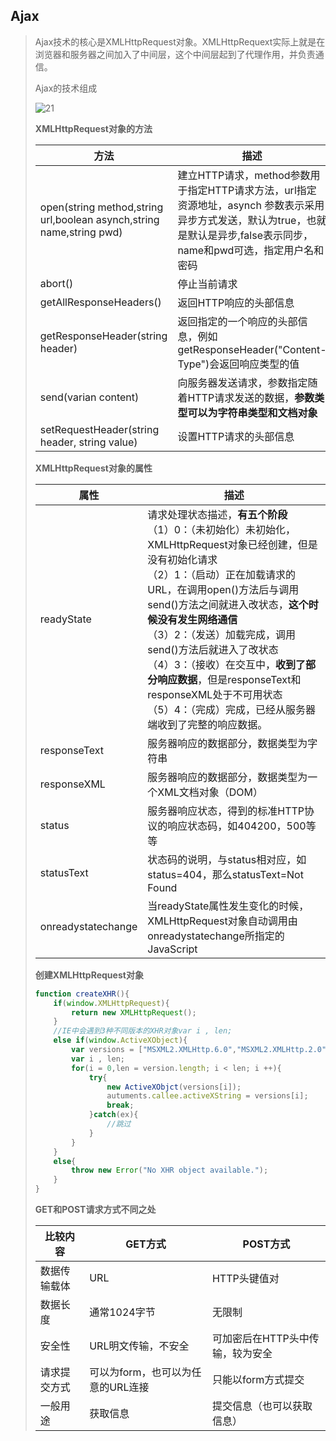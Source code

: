 ## Ajax

> Ajax技术的核心是XMLHttpRequest对象。XMLHttpRequext实际上就是在浏览器和服务器之间加入了中间层，这个中间层起到了代理作用，并负责通信。
>
> Ajax的技术组成
>
> ![21](https://github.com/LQ55/notes/blob/master/%E4%BB%93%E5%BA%93%E5%9B%BE%E5%BA%93/21.png)
>
> **XMLHttpRequest对象的方法**
>
> | 方法                                                         | 描述                                                         |
> | ------------------------------------------------------------ | ------------------------------------------------------------ |
> | open(string method,string url,boolean asynch,string name,string pwd) | 建立HTTP请求，method参数用于指定HTTP请求方法，url指定资源地址，asynch 参数表示采用异步方式发送，默认为true，也就是默认是异步,false表示同步，name和pwd可选，指定用户名和密码 |
> | abort()                                                      | 停止当前请求                                                 |
> | getAllResponseHeaders()                                      | 返回HTTP响应的头部信息                                       |
> | getResponseHeader(string header)                             | 返回指定的一个响应的头部信息，例如getResponseHeader("Content-Type")会返回响应类型的值 |
> | send(varian content)                                         | 向服务器发送请求，参数指定随着HTTP请求发送的数据，**参数类型可以为字符串类型和文档对象** |
> | setRequestHeader(string header, string value)                | 设置HTTP请求的头部信息                                       |
>
> **XMLHttpRequest对象的属性**
>
> | 属性               | 描述                                                         |
> | ------------------ | ------------------------------------------------------------ |
> | readyState         | 请求处理状态描述，**有五个阶段**<br />（1）0：（未初始化）未初始化，XMLHttpRequest对象已经创建，但是没有初始化请求<br />（2）1：（启动）正在加载请求的URL，在调用open()方法后与调用send()方法之间就进入改状态，**这个时候没有发生网络通信**<br />（3）2：（发送）加载完成，调用send()方法后就进入了改状态<br />（4）3：（接收）在交互中，**收到了部分响应数据**，但是responseText和responseXML处于不可用状态<br />（5）4：（完成）完成，已经从服务器端收到了完整的响应数据。 |
> | responseText       | 服务器响应的数据部分，数据类型为字符串                       |
> | responseXML        | 服务器响应的数据部分，数据类型为一个XML文档对象（DOM）       |
> | status             | 服务器响应状态，得到的标准HTTP协议的响应状态码，如404200，500等等 |
> | statusText         | 状态码的说明，与status相对应，如status=404，那么statusText=Not Found |
> | onreadystatechange | 当readyState属性发生变化的时候，XMLHttpRequest对象自动调用由onreadystatechange所指定的JavaScript |
>
> **创建XMLHttpRequest对象**
>
> ```javascript
> function createXHR(){
>     if(window.XMLHttpRequest){
>         return new XMLHttpRequest();
>     }
>     //IE中会遇到3种不同版本的XHR对象var i , len;
>     else if(window.ActiveXObject){
>         var versions = ["MSXML2.XMLHttp.6.0","MSXML2.XMLHttp.2.0","MSXML2.XMLHttp"];
>         var i , len;
>         for(i = 0,len = version.length; i < len; i ++){
>             try{
>                 new ActiveXObjct(versions[i]);
>                 autuments.callee.activeXString = versions[i];
>                 break;
>             }catch(ex){
>                 //跳过
>             }
>         }
>     }
>     else{
>         throw new Error("No XHR object available.");
>     }
> }
> ```
>
> **GET和POST请求方式不同之处**
>
> | 比较内容     | GET方式                           | POST方式                         |
> | ------------ | --------------------------------- | -------------------------------- |
> | 数据传输载体 | URL                               | HTTP头键值对                     |
> | 数据长度     | 通常1024字节                      | 无限制                           |
> | 安全性       | URL明文传输，不安全               | 可加密后在HTTP头中传输，较为安全 |
> | 请求提交方式 | 可以为form，也可以为任意的URL连接 | 只能以form方式提交               |
> | 一般用途     | 获取信息                          | 提交信息（也可以获取信息）       |
>
> 

